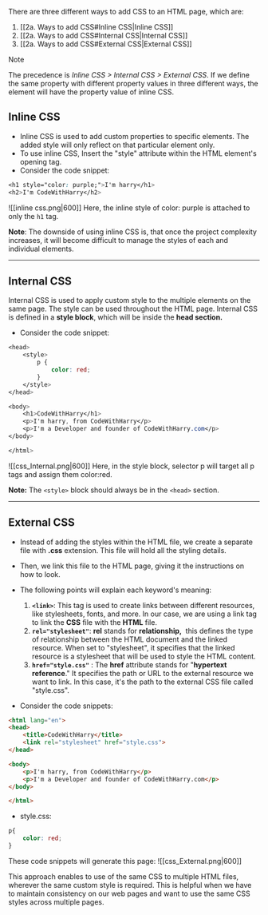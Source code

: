 There are three different ways to add CSS to an HTML page, which are:

1. [[2a. Ways to add CSS#Inline CSS|Inline CSS]]
2. [[2a. Ways to add CSS#Internal CSS|Internal CSS]]
3. [[2a. Ways to add CSS#External CSS|External CSS]]

> [!Note] 
> The precedence is *Inline CSS > Internal CSS > External CSS*. 
> If we define the same property with different property values in three different ways, the element will have the property value of inline CSS.

## Inline CSS

- Inline CSS is used to add custom properties to specific elements. The added style will only reflect on that particular element only.
- To use inline CSS, Insert the "style" attribute within the HTML element's opening tag.
- Consider the code snippet:

```css
<h1 style="color: purple;">I'm harry</h1>
<h2>I'm CodeWithHarry</h2>
```

![[inline css.png|600]]
Here, the inline style of color: purple is attached to only the `h1` tag.

**Note**: The downside of using inline CSS is, that once the project complexity increases, it will become difficult to manage the styles of each and individual elements.

---
## Internal CSS

Internal CSS is used to apply custom style to the multiple elements on the same page. The style can be used throughout the HTML page.
Internal CSS is defined in a **style block**, which will be inside the **head section.**

- Consider the code snippet:

```css
<head>
    <style>
        p {
            color: red;
        }
    </style>
</head>

<body>
    <h1>CodeWithHarry</h1>
    <p>I'm harry, from CodeWithHarry</p>
    <p>I'm a Developer and founder of CodeWithHarry.com</p>
</body>

</html>
```

![[css_Internal.png|600]]
Here, in the style block, selector p will target all p tags and assign them color:red.

**Note:** The `<style>` block should always be in the `<head>` section.

---
## External CSS

- Instead of adding the styles within the HTML file, we create a separate file with **.css** extension. This file will hold all the styling details. 
- Then, we link this file to the HTML page, giving it the instructions on how to look. 
- The following points will explain each keyword's meaning: 

	1. **`<link>`**: This tag is used to create links between different resources, like stylesheets, fonts, and more. In our case, we are using a link tag to link the **CSS** file with the **HTML** file.
	2. **`rel="stylesheet"`**: **rel** stands for **relationship,**  this defines the type of relationship between the HTML document and the linked resource. When set to "stylesheet", it specifies that the linked resource is a stylesheet that will be used to style the HTML content.
	3. **`href="style.css"`** : The **href** attribute stands for "**hypertext reference**." It specifies the path or URL to the external resource we want to link. In this case, it's the path to the external CSS file called "style.css".
    
- Consider the code snippets:

```html
<html lang="en">
<head>
    <title>CodeWithHarry</title>
    <link rel="stylesheet" href="style.css">
</head>

<body>
    <p>I'm harry, from CodeWithHarry</p>
    <p>I'm a Developer and founder of CodeWithHarry.com</p>
</body>

</html>
```
- style.css:
```css
p{
    color: red;
}
```

These code snippets will generate this page:
![[css_External.png|600]]

This approach enables to use of the same CSS to multiple HTML files, wherever the same custom style is required.
This is helpful when we have to maintain consistency on our web pages and want to use the same CSS styles across multiple pages.

